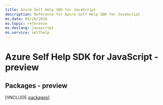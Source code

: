 ```yaml
---
title: Azure Self Help SDK for JavaScript
description: Reference for Azure Self Help SDK for JavaScript
ms.date: 05/28/2024
ms.topic: reference
ms.devlang: javascript
ms.service: selfhelp
---
```

# Azure Self Help SDK for JavaScript - preview
## Packages - preview
[!INCLUDE [packages](self-help-index.md)]